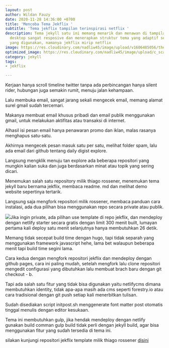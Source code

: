 ```yaml
---
layout: post
author: Wildan Fauzy
date: 2020-11-28 14:36:00 +0700
title: 'Mencoba Tema Jekflix '
subtitle: 'Tema jekflix tampilan terinspirasi netflix '
description: Tema jekyll satu ini memang menarik dan menawan di tampilan mobile atau
  desktop sangat resposive dan menerapkan struktur tema yang adaptif sesuau gadget
  yang digunakan, namanya jekflix mirip netflix
image: https://res.cloudinary.com/nadliw45/image/upload/v1606485056/theme17_nlndhx_oibw2z.jpg
optimized_image: https://res.cloudinary.com/nadliw45/image/upload/c_scale,w_380/v1606485056/theme17_nlndhx_oibw2z.jpg
category: jekyll
tags:
- jekflix

---
```

Kerjaan hanya scroll timeline twitter tanpa ada perbincangan hanya silent rider, hubungan juga semakin rumit, menuju jalan kehampaan.

Lalu membuka email, sangat jarang sekali mengecek email, memang alamat surel gmail sudah tercemari.

Makanya membuat email khusus pribadi dan email publik menggunakan gmail, untuk melakukan aktifitas atau transaksi di internet.

Alhasil isi pesan email hanya penawaran promo dan iklan, malas rasanya menghapus satu-satu.

Akhirnya mengecek pesan masuk satu per satu, melihat folder spam, lalu ada email dari github tentang daily digist explore.

Langsung mengklik menuju tan explore ada beberapa repositori yang mungkin kalian suka dan juga berdasarkan minat atau topik yang sering dicari.

Menemukan salah satu repository milik thiago rossener, menemukan tema jekyll baru bernama jekflix, membaca readme. md dan melihat demo website sepertinya tertarik.

Langsung saja mengfork repositori milik rossener, membaca panduan cara instalasi, ada dua pilihan bisa menggunakan repo secara private atau publik.

![](https://res.cloudinary.com/nadliw45/image/upload/v1606550351/jekflix-capa_vfhuzh_ij4ab2.png)Jika ingin private, ada pilihan use template di repo jekflix, dan mendeploy dengan netlify starter secara gratis dengan limit 300 menit built, lumayan pertama kali deploy satu menit selanjutnya hanya membutuhkan 26 detik.

Memang tidak secepat build time dengan hugo, tapi tidak separah yang menggunakan framework javascript hehe, lama bet walaupun beberapa menit tapi build time segini lama.

Cara kedua dengan mengfork repositori jekflix dan mendeploy dengan github pages, cara ini paling mudah, setelah mengfork lalu clone repositori mengedit configurasi yang dibutuhkan lalu membuat brach baru dengan git checkout - b.

Tapi ada salah satu fitur yang tidak bisa digunakan yaitu netlifycms dimana membutuhkan identity, tidak apa-apa masih ada cms seperti forestry.io atau cara tradisional dengan git push setiap kali menerbitkan tulisan.

Sudah disediakan script initpost.sh menggenerate font matter post otomatis tinggal menulis dengan editor kesukaan.

Tema ini membutuhkan gulp, jika hendak mendeploy dengan netlify gunakan build comman gulp build tidak perli dengan jekyll build, agar bisa menggunakan fitur yang sudah tersedia di tema ini.

silakan kunjungi repositori jekflix template milik thiago rossener [disini](https://github.com/thiagorossener/jekflix-template "jekflix themes")